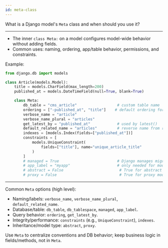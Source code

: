 ```yaml
---
id: meta-class
---
```


What is a Django model's `Meta` class and when should you use it?

---

- The inner `class Meta:` on a model configures model-wide behavior without adding fields.
- Common uses: naming, ordering, app/table behavior, permissions, and constraints.

Example:
```python
from django.db import models

class Article(models.Model):
    title = models.CharField(max_length=200)
    published_at = models.DateTimeField(null=True, blank=True)

    class Meta:
        db_table = "cms_article"                  # custom table name
        ordering = ["-published_at", "title"]    # default ordering for QuerySets
        verbose_name = "article"
        verbose_name_plural = "articles"
        get_latest_by = "published_at"            # used by latest()
        default_related_name = "articles"         # reverse name from related models
        indexes = [models.Index(fields=["published_at"])]
        constraints = [
            models.UniqueConstraint(
                fields=["title"], name="unique_article_title"
            )
        ]
        # managed = True                          # Django manages migrations (default)
        # app_label = "myapp"                     # only needed for models outside apps
        # abstract = False                         # True for abstract base classes
        # proxy = False                            # True for proxy models
```

---

Common `Meta` options (high level):
- Naming/labels: `verbose_name`, `verbose_name_plural`, `default_related_name`.
- Database/table: `db_table`, `db_tablespace`, `managed`, `app_label`.
- Query behavior: `ordering`, `get_latest_by`.
- Integrity/performance: `constraints` (e.g., `UniqueConstraint`), `indexes`.
- Inheritance/model type: `abstract`, `proxy`.

Use `Meta` to centralize conventions and DB behavior; keep business logic in fields/methods, not in `Meta`.
